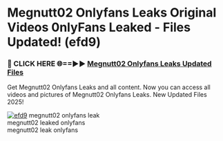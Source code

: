 # Megnutt02 Onlyfans Leaks Original Videos 0nlyFans Leaked - Files Updated! (efd9)

<h3>🔴 CLICK HERE 🌐==►► <a href="https://tinyurl.com/3hn5wdd3" rel="nofollow">Megnutt02 Onlyfans Leaks Updated Files</a></h3>

Get Megnutt02 Onlyfans Leaks and all content. Now you can access all videos and pictures of Megnutt02 Onlyfans Leaks. New Updated Files 2025!

[![efd9](https://i.imgur.com/4HnBqBT.gif)](https://tinyurl.com/3hn5wdd3)
megnutt02 onlyfans leak<br>
megnutt02 leaked onlyfans<br>
megnutt02 leak onlyfans